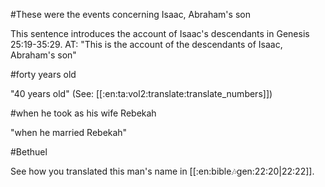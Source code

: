 #These were the events concerning Isaac, Abraham's son

This sentence introduces the account of Isaac's descendants in Genesis 25:19-35:29. AT: "This is the account of the descendants of Isaac, Abraham's son"

#forty years old

"40 years old" (See: [[:en:ta:vol2:translate:translate_numbers]])

#when he took as his wife Rebekah

"when he married Rebekah"

#Bethuel

See how you translated this man's name in [[:en:bible:notes:gen:22:20|22:22]].